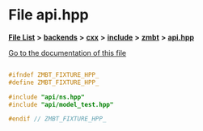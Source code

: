 

# File api.hpp

[**File List**](files.md) **>** [**backends**](dir_e0e3bad64fbfd08934d555b945409197.md) **>** [**cxx**](dir_2a0640ff8f8d193383b3226ce9e70e40.md) **>** [**include**](dir_33cabc3ab2bb40d6ea24a24cae2f30b8.md) **>** [**zmbt**](dir_2115e3e51895e4107b806d6d2319263e.md) **>** [**api.hpp**](api_8hpp.md)

[Go to the documentation of this file](api_8hpp.md)


```C++

#ifndef ZMBT_FIXTURE_HPP_
#define ZMBT_FIXTURE_HPP_

#include "api/ns.hpp"
#include "api/model_test.hpp"

#endif // ZMBT_FIXTURE_HPP_
```


